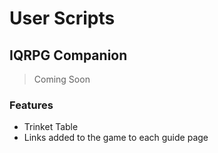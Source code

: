 # User Scripts

## IQRPG Companion

> Coming Soon

### Features

* Trinket Table
* Links added to the game to each guide page
